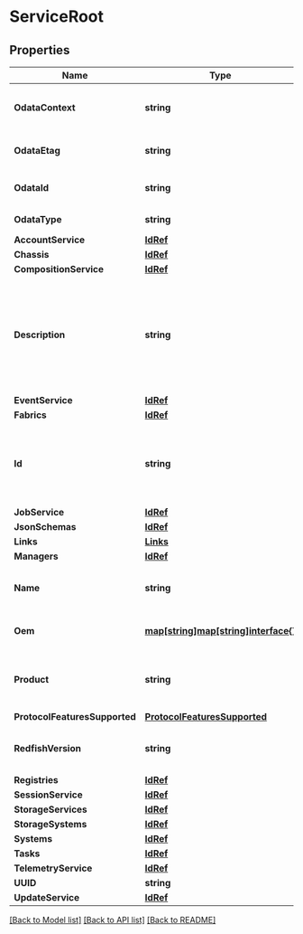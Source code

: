 # ServiceRoot

## Properties
Name | Type | Description | Notes
------------ | ------------- | ------------- | -------------
**OdataContext** | **string** | The OData description of a payload. | [optional] 
**OdataEtag** | **string** | The current ETag of the resource. | [optional] 
**OdataId** | **string** | The unique identifier for a resource. | 
**OdataType** | **string** | The type of a resource. | 
**AccountService** | [**IdRef**](idRef.md) |  | [optional] 
**Chassis** | [**IdRef**](idRef.md) |  | [optional] 
**CompositionService** | [**IdRef**](idRef.md) |  | [optional] 
**Description** | **string** | Provides a description of this resource and is used for commonality  in the schema definitions. | [optional] 
**EventService** | [**IdRef**](idRef.md) |  | [optional] 
**Fabrics** | [**IdRef**](idRef.md) |  | [optional] 
**Id** | **string** | Uniquely identifies the resource within the collection of like resources. | 
**JobService** | [**IdRef**](idRef.md) |  | [optional] 
**JsonSchemas** | [**IdRef**](idRef.md) |  | [optional] 
**Links** | [**Links**](Links.md) |  | 
**Managers** | [**IdRef**](idRef.md) |  | [optional] 
**Name** | **string** | The name of the resource or array element. | 
**Oem** | [**map[string]map[string]interface{}**](map[string]interface{}.md) | Oem extension object. | [optional] 
**Product** | **string** | The product associated with this Redfish service. | [optional] 
**ProtocolFeaturesSupported** | [**ProtocolFeaturesSupported**](ProtocolFeaturesSupported.md) |  | [optional] 
**RedfishVersion** | **string** | The version of the Redfish service. | [optional] 
**Registries** | [**IdRef**](idRef.md) |  | [optional] 
**SessionService** | [**IdRef**](idRef.md) |  | [optional] 
**StorageServices** | [**IdRef**](idRef.md) |  | [optional] 
**StorageSystems** | [**IdRef**](idRef.md) |  | [optional] 
**Systems** | [**IdRef**](idRef.md) |  | [optional] 
**Tasks** | [**IdRef**](idRef.md) |  | [optional] 
**TelemetryService** | [**IdRef**](idRef.md) |  | [optional] 
**UUID** | **string** |  | [optional] 
**UpdateService** | [**IdRef**](idRef.md) |  | [optional] 

[[Back to Model list]](../README.md#documentation-for-models) [[Back to API list]](../README.md#documentation-for-api-endpoints) [[Back to README]](../README.md)


